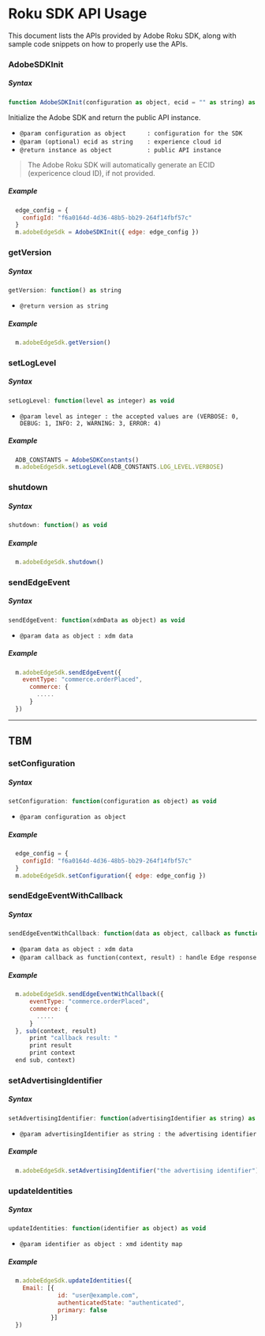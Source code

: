 # Roku SDK API Usage

This document lists the APIs provided by Adobe Roku SDK, along with sample code snippets on how to properly use the APIs.

### AdobeSDKInit

##### Syntax

```javascript
function AdobeSDKInit(configuration as object, ecid = "" as string) as object
```
Initialize the Adobe SDK and return the public API instance.
- `@param configuration as object      : configuration for the SDK`
- `@param (optional) ecid as string    : experience cloud id`
- `@return instance as object          : public API instance`

> The Adobe Roku SDK will automatically generate an ECID (expericence cloud ID), if not provided. 

##### Example 

```javascript
  edge_config = {
    configId: "f6a0164d-4d36-48b5-bb29-264f14fbf57c"
  }
  m.adobeEdgeSdk = AdobeSDKInit({ edge: edge_config })
```

### getVersion

##### Syntax

```javascript
getVersion: function() as string
```
- `@return version as string`

##### Example 

```javascript
  m.adobeEdgeSdk.getVersion()
```

### setLogLevel

##### Syntax

```javascript
setLogLevel: function(level as integer) as void
```
- `@param level as integer : the accepted values are (VERBOSE: 0, DEBUG: 1, INFO: 2, WARNING: 3, ERROR: 4)`

##### Example 

```javascript
  ADB_CONSTANTS = AdobeSDKConstants()
  m.adobeEdgeSdk.setLogLevel(ADB_CONSTANTS.LOG_LEVEL.VERBOSE)
```

### shutdown

##### Syntax

```javascript
shutdown: function() as void
```

##### Example 

```javascript
  m.adobeEdgeSdk.shutdown()
```

### sendEdgeEvent

##### Syntax

```javascript
sendEdgeEvent: function(xdmData as object) as void
```
- `@param data as object : xdm data`

##### Example 

```javascript
  m.adobeEdgeSdk.sendEdgeEvent({
    eventType: "commerce.orderPlaced",
      commerce: {
        .....
      }
  })
```

---

## TBM

### setConfiguration

##### Syntax

```javascript
setConfiguration: function(configuration as object) as void
```
- `@param configuration as object`

##### Example 

```javascript
  edge_config = {
    configId: "f6a0164d-4d36-48b5-bb29-264f14fbf57c"
  }
  m.adobeEdgeSdk.setConfiguration({ edge: edge_config })
```

### sendEdgeEventWithCallback

##### Syntax

```javascript
sendEdgeEventWithCallback: function(data as object, callback as function, context = invalid as dynamic) as void
```
- `@param data as object : xdm data`
- `@param callback as function(context, result) : handle Edge response`

##### Example 

```javascript
  m.adobeEdgeSdk.sendEdgeEventWithCallback({
      eventType: "commerce.orderPlaced",
      commerce: {
        .....
      }
  }, sub(context, result)
      print "callback result: "
      print result
      print context
  end sub, context)
```

### setAdvertisingIdentifier

##### Syntax

```javascript
setAdvertisingIdentifier: function(advertisingIdentifier as string) as void
```
- `@param advertisingIdentifier as string : the advertising identifier`

##### Example 

```javascript
  m.adobeEdgeSdk.setAdvertisingIdentifier("the advertising identifier")
```

### updateIdentities

##### Syntax

```javascript
updateIdentities: function(identifier as object) as void
```
- `@param identifier as object : xmd identity map`

##### Example 

```javascript
  m.adobeEdgeSdk.updateIdentities({
    Email: [{
              id: "user@example.com",
              authenticatedState: "authenticated",
              primary: false
            }]
  })
```


